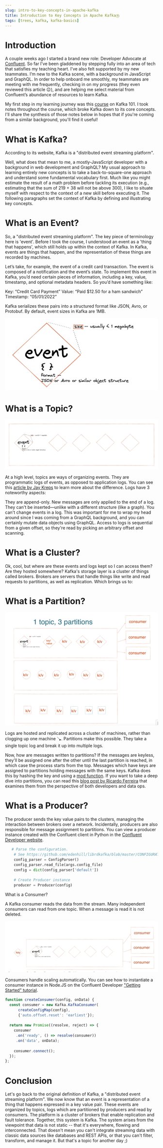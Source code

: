 ```yaml
---
slug: intro-to-key-concepts-in-apache-kafka
title: Introduction to Key Concepts in Apache KafkaⓇ 
tags: [trees, kafka, kafka-basics]
---
```


# Introduction

A couple weeks ago I started a brand new role: Developer Advocate at [Confluent](https://www.confluent.io/). So far I’ve been gladdened by stepping fully into an area of tech that satisfies my teaching heart. I’ve also felt supported by my new teammates. I’m new to the Kafka scene, with a background in JavaScript and GraphQL. In order to help onboard me smoothly, my teammates are meeting with me frequently, checking in on my progress (they even reviewed this article 😉), and are helping me select material from Confluent’s abundance of resources to learn Kafka. 

My first step in my learning journey was this [course](https://developer.confluent.io/learn-kafka/apache-kafka/events/) on Kafka 101. I took notes throughout the course, which broke Kafka down to its core concepts. I'll share the synthesis of those notes below in hopes that if you're coming from a similar background, you'll find it useful!

# What is Kafka?

According to its website, Kafka is a "distributed event streaming platform".

Well, what does that mean to me, a mostly-JavaScript developer with a background in web development and GraphQL? My usual approach to learning entirely new concepts is to take a back-to-square-one approach and understand some fundamental vocabulary first. Much like you might estimate the result of a math problem before tackling its execution (e.g., estimating that the sum of 219 + 38 will not be above 300), I like to situate myself with respect to the context of a new skill before executing it. The following paragraphs set the context of Kafka by defining and illustrating key concepts. 

# What is an Event?
So, a "distributed event streaming platform". The key piece of terminology here is 'event'. Before I took the course, I understood an event as a 'thing that happens', which still holds up within the context of Kafka. In Kafka, events are things that happen, and the representation of these things are recorded by machines.

Let’s take, for example, the event of a credit card transaction. The event is composed of a notification and the event’s state.  To implement this event in Kafka, you’d need certain pieces of information, including a key, value, timestamp, and optional metadata headers. So you’d have something like: 

Key: “Credit Card Payment”
Value: “Paid $12.50 for a ham sandwich”
Timestamp: “05/01/2022”


Kafka serializes these pairs into a structured format like JSON, Avro, or Protobuf. By default, event sizes in Kafka are 1MB. 

![screenshot of page using a diamond shape to illustrate the above words](./event.png)


# What is a Topic?

![screenshot of page using a rectangular shape to illustrate the above words](./log.png)

At a high level, topics are ways of organizing events. They are programmatic logs of events, as opposed to application logs. You can see this [article by Jay Kreps](https://engineering.linkedin.com/distributed-systems/log-what-every-software-engineer-should-know-about-real-time-datas-unifying) to learn more about the difference. Logs have 3 noteworthy aspects:

They are append-only. New messages are only applied to the end of a log. They can't be inserted—unlike with a different structure (like a graph).
You can't change events in a log. This was important for me to wrap my head around since I was coming from a GraphQL background, and you can certainly mutate data objects using GraphQL.
Access to logs is sequential from a given offset, so they're read by picking an arbitrary offset and scanning.

# What is a Cluster?

Ok, cool, but where are these events and logs kept so I can access them? Are they hosted somewhere? Kafka's storage layer is a cluster of things called brokers. Brokers are servers that handle things like write and read requests to partitions, as well as replication. Which brings us to:

# What is a Partition?

![screenshot of page using a rectangular shape to illustrate the above words](./topic.png)

Logs are hosted and replicated across a cluster of machines, rather than clogging up one machine 🪠. 
Partitions make this possible. They take a single topic log and break it up into multiple logs.

Now, how are messages written to partitions? If the messages are keyless, they'll be assigned one after the other until the last partition is reached, in which case the process starts from the top. Messages which have keys are assigned to partitions holding messages with the same keys. Kafka does this by hashing the key and using a [mod function](https://research.cs.vt.edu/AVresearch/hashing/modfunc.php). If you want to take a deep dive into partitions, you can read this [blog post by Ricardo Ferreira](https://riferrei.com/in-the-land-of-the-sizing-the-one-partition-kafka-topic-is-king/) that examines them from the perspective of both developers and data ops.

# What is a Producer?
The producer sends the key value pairs to the clusters, managing the interaction between brokers over a network. Incidentally, producers are also responsible for message assignment to partitions. You can view a producer instance created with the Confluent client in Python in the [Confluent Developer website](https://developer.confluent.io/get-started/python/#build-producer).


```python
   # Parse the configuration.
    # See https://github.com/edenhill/librdkafka/blob/master/CONFIGURATION.md
    config_parser = ConfigParser()
    config_parser.read_file(args.config_file)
    config = dict(config_parser['default'])

    # Create Producer instance
    producer = Producer(config)
```
What is a Consumer?

A Kafka consumer reads the data from the stream. Many independent consumers can read from one topic. When a message is read it is not deleted. 

![screenshot of page using a rectangular shape to illustrate the above words](./consumer.png)

Consumers handle scaling automatically. You can see how to instantiate a consumer instance in Node.JS on the Confluent Developer ["Getting Started" tutorial](https://developer.confluent.io/get-started/nodejs/#build-consumer).

```javascript
function createConsumer(config, onData) {
  const consumer = new Kafka.KafkaConsumer(
      createConfigMap(config),
      {'auto.offset.reset': 'earliest'});

  return new Promise((resolve, reject) => {
    consumer
     .on('ready', () => resolve(consumer))
     .on('data', onData);

    consumer.connect();
  });
};
```
# Conclusion

Let's go back to the original definition of Kafka, a "distributed event streaming platform". We now know that an event is a representation of a thing that happens expressed in a key value pair. These events are organized by topics, logs which are partitioned by producers and read by consumers. The platform is a cluster of brokers that enable replication and fault tolerance. Together, this system is Kafka.
The system arises from the viewpoint that data is not static -- that it's everywhere, flowing and interconnected. That doesn't mean you can't integrate streaming data with classic data sources like databases and REST APIs, or that you can't filter, transform, and manage it. But that's a topic for another day ;)